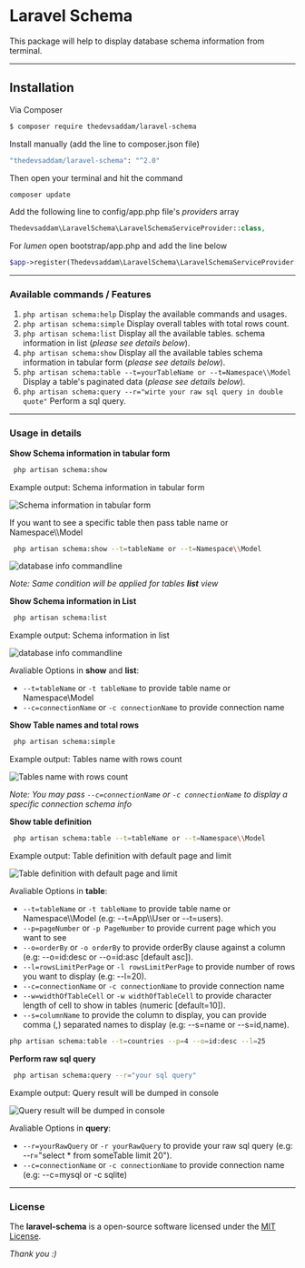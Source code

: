 Laravel Schema
===================


This package will help to display database schema information from terminal.


----------

Installation
-------------
Via Composer

``` bash
$ composer require thedevsaddam/laravel-schema
```
Install manually (add the line to composer.json file)
``` bash
"thedevsaddam/laravel-schema": "^2.0"
```
Then open your terminal and hit the command
```bash
composer update
```

Add the following line to config/app.php file's _providers_ array

```php
Thedevsaddam\LaravelSchema\LaravelSchemaServiceProvider::class,
```
For _lumen_ open bootstrap/app.php and add the line below

```php
$app->register(Thedevsaddam\LaravelSchema\LaravelSchemaServiceProvider::class);
```

<hr/>

### **Available commands / Features**
1. `php artisan schema:help` Display the available commands and usages.
1. `php artisan schema:simple` Display overall tables with total rows count.
1. `php artisan schema:list` Display all the available tables. schema information in list (_please see details below_).
1. `php artisan schema:show` Display all the available tables schema information in tabular form (_please see details below_).
1. `php artisan schema:table --t=yourTableName or --t=Namespace\\Model` Display a table's paginated data (_please see details below_).
1. `php artisan schema:query --r="wirte your raw sql query in double quote"` Perform a sql query.

<hr/>

### **Usage in details**
**Show Schema information in tabular form**
```bash
 php artisan schema:show
```

Example output: Schema information in tabular form

![Schema information in tabular form](https://raw.githubusercontent.com/thedevsaddam/laravel-schema/master/screenshots/tabular.png)

If you want to see a specific table then pass table name or Namespace\\\Model
```bash
 php artisan schema:show --t=tableName or --t=Namespace\\Model
```

![database info commandline](https://raw.githubusercontent.com/thedevsaddam/laravel-schema/master/screenshots/tabular-single.png)


_Note: Same condition will be applied for tables **list** view_

**Show Schema information in List**
```bash
 php artisan schema:list
```

Example output: Schema information in list

![database info commandline](https://raw.githubusercontent.com/thedevsaddam/laravel-schema/master/screenshots/list.png)

Avaliable Options in **show** and **list**:

* `--t=tableName` or `-t tableName` to provide table name or Namespace\\Model
* `--c=connectionName` or `-c connectionName` to provide connection name



**Show Table names and total rows**
```bash
 php artisan schema:simple
```

Example output: Tables name with rows count

![Tables name with rows count](https://raw.githubusercontent.com/thedevsaddam/laravel-schema/master/screenshots/simple.png)

_Note: You may pass `--c=connectionName` or `-c connectionName` to display a specific connection schema info_



**Show table definition**
```bash
 php artisan schema:table --t=tableName or --t=Namespace\\Model
```

Example output: Table definition with default page and limit

![Table definition with default page and limit](https://raw.githubusercontent.com/thedevsaddam/laravel-schema/master/screenshots/table-pagination.png)

Avaliable Options in **table**:

* `--t=tableName` or `-t tableName` to provide table name or Namespace\\\Model (e.g: --t=App\\\User or --t=users).
* `--p=pageNumber` or `-p PageNumber` to provide current page which you want to see
* `--o=orderBy` or `-o orderBy` to provide orderBy clause against a column (e.g: --o=id:desc or --o=id:asc [default asc]).
* `--l=rowsLimitPerPage` or `-l rowsLimitPerPage` to provide number of rows you want to display (e.g: --l=20).
* `--c=connectionName` or `-c connectionName` to provide connection name
* `--w=widthOfTableCell` or `-w widthOfTableCell` to provide character length of cell to show in tables (numeric [default=10]).
* `--s=columnName` to provide the column to display, you can provide comma (,) separated names to display (e.g: --s=name or --s=id,name).


```bash
php artisan schema:table --t=countries --p=4 --o=id:desc --l=25
```



**Perform raw sql query**
```bash
 php artisan schema:query --r="your sql query"
```

Example output: Query result will be dumped in console

![Query result will be dumped in console](https://raw.githubusercontent.com/thedevsaddam/laravel-schema/master/screenshots/raw-query.png)

Avaliable Options in **query**:

* `--r=yourRawQuery` or `-r yourRawQuery` to provide your raw sql query (e.g: --r="select * from someTable limit 20").
* `--c=connectionName` or `-c connectionName` to provide connection name (e.g: --c=mysql or -c sqlite)

<hr/>

### **License**
The **laravel-schema** is a open-source software licensed under the [MIT License](LICENSE.md).

_Thank you :)_
